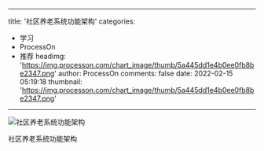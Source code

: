 
---
title: '社区养老系统功能架构'
categories: 
 - 学习
 - ProcessOn
 - 推荐
headimg: 'https://img.processon.com/chart_image/thumb/5a445dd1e4b0ee0fb8be2347.png'
author: ProcessOn
comments: false
date: 2022-02-15 05:19:18
thumbnail: 'https://img.processon.com/chart_image/thumb/5a445dd1e4b0ee0fb8be2347.png'
---

<div>   
<img class="thumb" alt="社区养老系统功能架构" src="https://img.processon.com/chart_image/thumb/5a445dd1e4b0ee0fb8be2347.png" referrerpolicy="no-referrer">
<p>社区养老系统功能架构</p>  
</div>
            